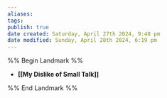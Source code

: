 ```yaml
---
aliases: 
tags: 
publish: true
date created: Saturday, April 27th 2024, 9:48 pm
date modified: Sunday, April 28th 2024, 6:19 pm
---
```


%% Begin Landmark %%
- **[[My Dislike of Small Talk]]**

%% End Landmark %%